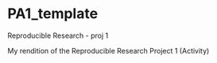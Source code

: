 # PA1_template
Reproducible Research - proj 1

My rendition of the Reproducible Research Project 1 (Activity) 
